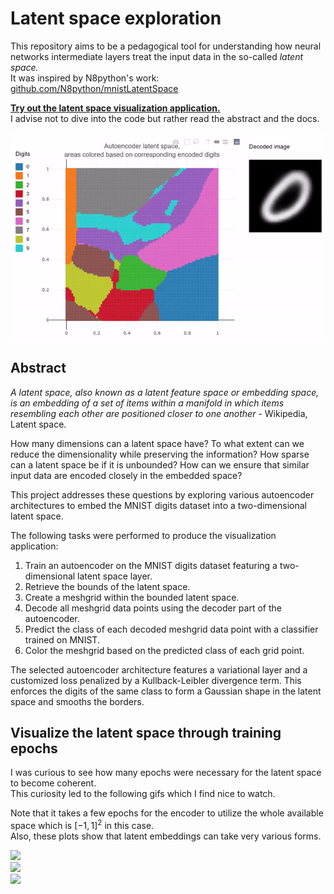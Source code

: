 # Latent space exploration

This repository aims to be a pedagogical tool for understanding how neural networks intermediate layers treat the input data in the so-called *latent space.*  
It was inspired by N8python's work: [github.com/N8python/mnistLatentSpace](https://github.com/N8python/mnistLatentSpace)  

**[Try out the latent space visualization application.](https://jexbrayat.github.io/latent_space_exploration/)**  
I advise not to dive into the code but rather read the abstract and the docs.

<img src="assets/application_teaser.gif" width="600" height="auto" />

## Abstract

*A latent space, also known as a latent feature space or embedding space, is an embedding of a set of items within a manifold in which items resembling each other are positioned closer to one another* - Wikipedia, Latent space.  

How many dimensions can a latent space have? To what extent can we reduce the dimensionality while preserving the information? How sparse can a latent space be if it is unbounded? How can we ensure that similar input data are encoded closely in the embedded space?

This project addresses these questions by exploring various autoencoder architectures to embed the MNIST digits dataset into a two-dimensional latent space.

The following tasks were performed to produce the visualization application:  
1) Train an autoencoder on the MNIST digits dataset featuring a two-dimensional latent space layer.  
2) Retrieve the bounds of the latent space.
3) Create a meshgrid within the bounded latent space.
4) Decode all meshgrid data points using the decoder part of the autoencoder.
5) Predict the class of each decoded meshgrid data point with a classifier trained on MNIST.
6) Color the meshgrid based on the predicted class of each grid point.

The selected autoencoder architecture features a variational layer and a customized loss penalized by a Kullback-Leibler divergence term. This enforces the digits of the same class to form a Gaussian shape in the latent space and smooths the borders.

## Visualize the latent space through training epochs

I was curious to see how many epochs were necessary for the latent space to become coherent.  
This curiosity led to the following gifs which I find nice to watch.  

Note that it takes a few epochs for the encoder to utilize the whole available space which is $[-1, 1]^2$ in this case.  
Also, these plots show that latent embeddings can take very various forms.


<img src="assets/vae_latent_space_evolution.gif" width="600" height="auto" />
<br>
<img src="assets/dense_latent_space_evolution.gif" width="600" height="auto" />
<br>
<img src="assets/convDense_latent_space_evolution.gif" width="600" height="auto" />




